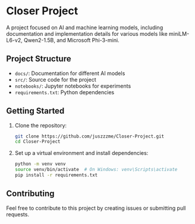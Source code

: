 # Closer Project

A project focused on AI and machine learning models, including documentation and implementation details for various models like miniLM-L6-v2, Qwen2-1.5B, and Microsoft Phi-3-mini.

## Project Structure

- `docs/`: Documentation for different AI models
- `src/`: Source code for the project
- `notebooks/`: Jupyter notebooks for experiments
- `requirements.txt`: Python dependencies

## Getting Started

1. Clone the repository:
   ```bash
   git clone https://github.com/juszzzme/Closer-Project.git
   cd Closer-Project
   ```

2. Set up a virtual environment and install dependencies:
   ```bash
   python -m venv venv
   source venv/bin/activate  # On Windows: venv\Scripts\activate
   pip install -r requirements.txt
   ```

## Contributing

Feel free to contribute to this project by creating issues or submitting pull requests.
